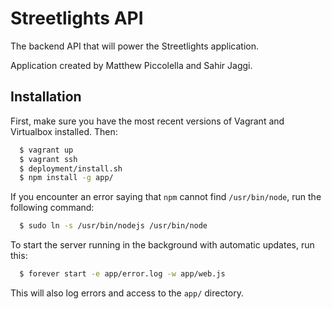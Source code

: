 # Streetlights API

The backend API that will power the Streetlights application.

Application created by Matthew Piccolella and Sahir Jaggi.

## Installation

First, make sure you have the most recent versions of Vagrant and Virtualbox installed. Then:

``` bash
  $ vagrant up
  $ vagrant ssh
  $ deployment/install.sh
  $ npm install -g app/
```

If you encounter an error saying that `npm` cannot find `/usr/bin/node`, run the following command:

``` bash
  $ sudo ln -s /usr/bin/nodejs /usr/bin/node
```

To start the server running in the background with automatic updates, run this:

``` bash
  $ forever start -e app/error.log -w app/web.js 
```

This will also log errors and access to the `app/` directory.
